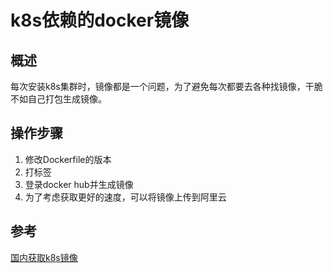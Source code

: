 # k8s依赖的docker镜像
## 概述
 每次安装k8s集群时，镜像都是一个问题，为了避免每次都要去各种找镜像，干脆不如自己打包生成镜像。

## 操作步骤
1. 修改Dockerfile的版本
2. 打标签
3. 登录docker hub并生成镜像
4. 为了考虑获取更好的速度，可以将镜像上传到阿里云

## 参考
[国内获取k8s镜像](https://blog.csdn.net/sjyu_ustc/article/details/79990858)
